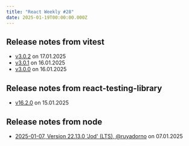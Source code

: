 ```yaml
---
title: "React Weekly #28"
date: 2025-01-19T00:00:00.000Z
---
```


## Release notes from vitest

- [v3.0.2](https://github.com/vitest-dev/vitest/releases/tag/v3.0.2) on 17.01.2025
- [v3.0.1](https://github.com/vitest-dev/vitest/releases/tag/v3.0.1) on 16.01.2025
- [v3.0.0](https://github.com/vitest-dev/vitest/releases/tag/v3.0.0) on 16.01.2025

## Release notes from react-testing-library

- [v16.2.0](https://github.com/testing-library/react-testing-library/releases/tag/v16.2.0) on 15.01.2025

## Release notes from node

- [2025-01-07, Version 22.13.0 'Jod' (LTS), @ruyadorno](https://github.com/nodejs/node/releases/tag/v22.13.0) on 07.01.2025

